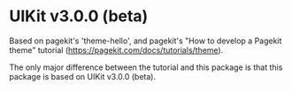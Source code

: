 # UIKit v3.0.0 (beta)

Based on pagekit's 'theme-hello', and pagekit's "How to develop a Pagekit theme" tutorial (https://pagekit.com/docs/tutorials/theme).

The only major difference between the tutorial and this package is that this package is based on UIKit v3.0.0 (beta).
